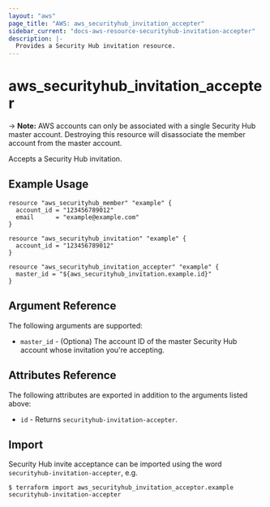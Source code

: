 ```yaml
---
layout: "aws"
page_title: "AWS: aws_securityhub_invitation_accepter"
sidebar_current: "docs-aws-resource-securityhub-invitation-accepter"
description: |-
  Provides a Security Hub invitation resource.
---
```


# aws_securityhub_invitation_accepter

-> **Note:** AWS accounts can only be associated with a single Security Hub master account. Destroying this resource will disassociate the member account from the master account.

Accepts a Security Hub invitation.

## Example Usage

```hcl
resource "aws_securityhub_member" "example" {
  account_id = "123456789012"
  email      = "example@example.com"
}

resource "aws_securityhub_invitation" "example" {
  account_id = "123456789012"
}

resource "aws_securityhub_invitation_accepter" "example" {
  master_id = "${aws_securityhub_invitation.example.id}"
}
```

## Argument Reference

The following arguments are supported:

* `master_id` - (Optiona) The account ID of the master Security Hub account whose invitation you're accepting.

## Attributes Reference

The following attributes are exported in addition to the arguments listed above:

* `id` - Returns `securityhub-invitation-accepter`.

## Import

Security Hub invite acceptance can be imported using the word `securityhub-invitation-accepter`, e.g.

```
$ terraform import aws_securityhub_invitation_acceptor.example securityhub-invitation-accepter
```
